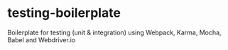 # testing-boilerplate
Boilerplate for testing (unit & integration) using Webpack, Karma, Mocha, Babel and Webdriver.io
